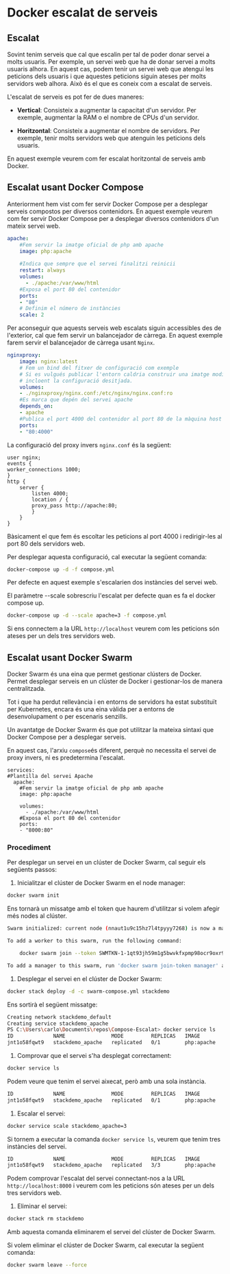# Docker escalat de serveis

## Escalat

Sovint tenim serveis que cal que escalin per tal de poder donar servei a molts usuaris. Per exemple, un servei web que ha de donar servei a molts usuaris alhora. En aquest cas, podem tenir un servei web que atengui les peticions dels usuaris i que aquestes peticions siguin ateses per molts servidors web alhora. Això és el que es coneix com a escalat de serveis.

L'escalat de serveis es pot fer de dues maneres:

- **Vertical**: Consisteix a augmentar la capacitat d'un servidor. Per exemple, augmentar la RAM o el nombre de CPUs d'un servidor.

- **Horitzontal**: Consisteix a augmentar el nombre de servidors. Per exemple, tenir molts servidors web que atenguin les peticions dels usuaris.

En aquest exemple veurem com fer escalat horitzontal de serveis amb Docker.

## Escalat usant Docker Compose

Anteriorment hem vist com fer servir Docker Compose per a desplegar serveis compostos per diversos contenidors. En aquest exemple veurem com fer servir Docker Compose per a desplegar diversos contenidors d'un mateix servei web.

```yaml
apache:
    #Fem servir la imatge oficial de php amb apache
    image: php:apache
    
    #Indica que sempre que el servei finalitzi reinicii
    restart: always
    volumes:
      - ./apache:/var/www/html
    #Exposa el port 80 del contenidor
    ports:
    - "80"
    # Definim el número de instàncies
    scale: 2
```

Per aconseguir que aquests serveis web escalats siguin accessibles des de l'exterior, cal que fem servir un balancejador de càrrega. En aquest exemple farem servir el balancejador de càrrega usant `Nginx`.

```yaml
nginxproxy:
    image: nginx:latest
    # Fem un bind del fitxer de configuració com exemple
    # Si es vulgués publicar l'entorn caldria construir una imatge modificada 
    # incloent la configuració desitjada.
    volumes:
    - ./nginxproxy/nginx.conf:/etc/nginx/nginx.conf:ro
    #Es marca que depén del servei apache
    depends_on:
    - apache
    #Publica el port 4000 del contenidor al port 80 de la màquina host
    ports:
    - "80:4000"
```

La configuració del proxy invers `nginx.conf` és la següent:

```nginx
user nginx;
events {
worker_connections 1000;
}
http {
    server {
        listen 4000;
        location / {
        proxy_pass http://apache:80;
        }
    }
}
```

Bàsicament el que fem és escoltar les peticions al port 4000 i redirigir-les al port 80 dels servidors web.

Per desplegar aquesta configuració, cal executar la següent comanda:

```bash
docker-compose up -d -f compose.yml
```

Per defecte en aquest exemple s'escalarien dos instàncies del servei web.

El paràmetre --scale sobrescriu l'escalat per defecte quan es fa el docker compose up.

```bash
docker-compose up -d --scale apache=3 -f compose.yml
```

Si ens connectem a la URL `http://localhost` veurem com les peticions són ateses per un dels tres servidors web.

## Escalat usant Docker Swarm

Docker Swarm és una eina que permet gestionar clústers de Docker. Permet desplegar serveis en un clúster de Docker i gestionar-los de manera centralitzada.

Tot i que ha perdut rellevància i en entorns de servidors ha estat substituït per Kubernetes, encara és una eina vàlida per a entorns de desenvolupament o per escenaris senzills.

Un avantatge de Docker Swarm és que pot utilitzar la mateixa sintaxi que Docker Compose per a desplegar serveis.

En aquest cas, l'arxiu `compose`és diferent, perquè no necessita el servei de proxy invers, ni es predetermina l'escalat.

```yam
services:
#Plantilla del servei Apache
  apache:
    #Fem servir la imatge oficial de php amb apache
    image: php:apache
    
    volumes:
      - ./apache:/var/www/html
    #Exposa el port 80 del contenidor
    ports:
    - "8000:80"
```

### Procediment

Per desplegar un servei en un clúster de Docker Swarm, cal seguir els següents passos:

1. Inicialitzar el clúster de Docker Swarm en el node manager:

```bash
docker swarm init
```

Ens tornarà  un missatge amb el token que haurem d'utilitzar si volem afegir més nodes al clúster.

```bash
Swarm initialized: current node (nnaut1u9c15hz7l4tpyyy7268) is now a manager.

To add a worker to this swarm, run the following command:

    docker swarm join --token SWMTKN-1-1qt93jh59m1g5bwvkfxpmp98ocr9oxr9c9nh8obfn26yj8oze3-dvmwgaiudxzd4welua3fm51no 192.168.65.3:2377

To add a manager to this swarm, run 'docker swarm join-token manager' and follow the instructions.
```

1. Desplegar el servei en el clúster de Docker Swarm:

```bash
docker stack deploy -d -c swarm-compose.yml stackdemo
```

Ens sortirà el següent missatge:

```bash
Creating network stackdemo_default
Creating service stackdemo_apache
PS C:\Users\carlo\Documents\repos\Compose-Escalat> docker service ls
ID             NAME               MODE         REPLICAS   IMAGE        PORTS
jnt1o58fqwt9   stackdemo_apache   replicated   0/1        php:apache   *:8000->80/tcp
```

1. Comprovar que el servei s'ha desplegat correctament:

```bash
docker service ls
```

Podem veure que tenim el servei aixecat, però amb una sola instància.

```bash
ID             NAME               MODE         REPLICAS   IMAGE        PORTS
jnt1o58fqwt9   stackdemo_apache   replicated   0/1        php:apache   *:8000->80/tcp
```

1. Escalar el servei:

```bash
docker service scale stackdemo_apache=3
```

Si tornem a executar la comanda `docker service ls`, veurem que tenim tres instàncies del servei.

```bash
ID             NAME               MODE         REPLICAS   IMAGE        PORTS
jnt1o58fqwt9   stackdemo_apache   replicated   3/3        php:apache   *:8000->80/tcp
```

Podem comprovar l'escalat del servei connectant-nos a la URL `http://localhost:8000` i veurem com les peticions són ateses per un dels tres servidors web.

1. Eliminar el servei:

```bash
docker stack rm stackdemo
```

Amb aquesta comanda eliminarem el servei del clúster de Docker Swarm.

Si volem eliminar el clúster de Docker Swarm, cal executar la següent comanda:

```bash
docker swarm leave --force
```
